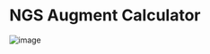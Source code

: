 # NGS Augment Calculator

![image](https://user-images.githubusercontent.com/20620901/174115070-ff7635b0-f371-4ae8-a285-b8ba542ecde0.png)

